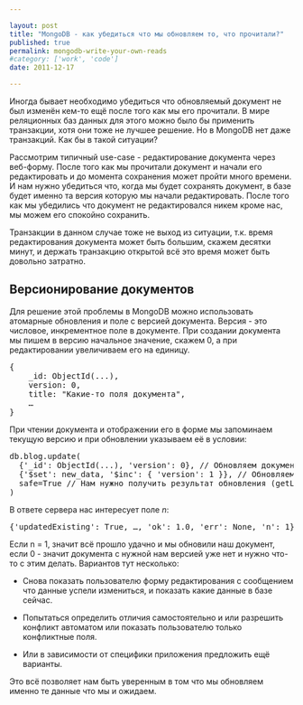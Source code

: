 ```yaml
---

layout: post
title: "MongoDB - как убедиться что мы обновляем то, что прочитали?"
published: true
permalink: mongodb-write-your-own-reads
#category: ['work', 'code']
date: 2011-12-17

---
```


Иногда бывает необходимо убедиться что обновляемый документ не был изменён кем-то ещё после того как мы его прочитали. В мире реляционных баз данных для этого можно было бы применить транзакции, хотя они тоже не лучшее решение. Но в MongoDB нет даже транзакций. Как бы в такой ситуации?

Рассмотрим типичный use-case - редактирование документа через веб-форму. 
После того как мы прочитали документ и начали его редактировать и до момента сохранения может пройти много времени. И нам нужно убедиться что, когда мы будет сохранять документ, в базе будет именно та версия которую мы начали редактировать. После того как мы убедились что документ не редактировался никем кроме нас, мы можем его спокойно сохранить.

Транзакции в данном случае тоже не выход из ситуации, т.к. время редактирования документа может быть большим, скажем десятки минут, и держать транзакцию открытой всё это время может быть довольно затратно.

## Версионирование документов

Для решение этой проблемы в MongoDB можно использовать атомарные обновления и поле с версией документа.
Версия - это числовое, инкрементное поле в документе. При создании документа мы пишем в версию начальное значение, скажем 0, а при редактировании увеличиваем его на единицу.

<pre class="brush:js">
{
	_id: ObjectId(...),
	version: 0,
	title: "Какие-то поля документа",
	…
}
</pre>

При чтении документа и отображении его в форме мы запоминаем текущую версию и при обновлении указываем её в условии:

<pre class="brush:js">
db.blog.update(
  {'_id': ObjectId(...), 'version': 0}, // Обновляем документ по _id и версии которую мы ожидаем
  {'$set': new_data, '$inc': { 'version': 1 }}, // Обновляем данные и увеличиваем версию
  safe=True // Нам нужно получить результат обновления (getLastError)
)
</pre>

В ответе сервера нас интересует поле *n*:
<pre class="brush:js">
{'updatedExisting': True, …, 'ok': 1.0, 'err': None, 'n': 1}
</pre>

Если n = 1, значит всё прошло удачно и мы обновили наш документ, если 0 - значит документа с нужной нам версией уже нет и нужно что-то с этим делать. Вариантов тут несколько:

* Снова показать пользователю форму редактирования с сообщением что данные успели измениться, и показать какие данные в базе сейчас.

* Попытаться определить отличия самостоятельно и или разрешить конфликт автоматом или показать пользователю только конфликтные поля.

* Или в зависимости от специфики приложения предложить ещё варианты. 

Это всё позволяет нам быть уверенным в том что мы обновляем именно те данные что мы и ожидаем.